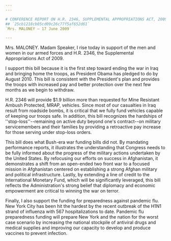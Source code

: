```yaml
---
---

# CONFERENCE REPORT ON H.R. 2346, SUPPLEMENTAL APPROPRIATIONS ACT, 2009
## `25cb1218cb05cd09c26c77f5af652d61`
`Mrs. MALONEY — 17 June 2009`

---
```



Mrs. MALONEY. Madam Speaker, I rise today in support of the men and 
women in our armed forces and H.R. 2346, the Supplemental 
Appropriations Act of 2009.

I support this bill because it is the first step toward ending the 
war in Iraq and bringing home the troops, as President Obama has 
pledged to do by August 2010. This bill is consistent with the 
President's plan and provides the troops with increased pay and better 
protection over the next few months as we begin to withdraw.

H.R. 2346 will provide $1.9 billion more than requested for Mine 
Resistant Ambush Protected, MRAP, vehicles. Since most of our 
casualties in Iraq result from roadside bombs, it is critical that we 
fully fund vehicles capable of keeping our troops safe. In addition, 
this bill recognizes the hardships of ''stop-loss''--remaining on 
active duty beyond one's contract--on military servicemembers and their 
families by providing a retroactive pay increase for those serving 
under stop-loss orders.

This bill does what Bush-era war funding bills did not. By mandating 
performance reports, it illustrates the understanding that Congress 
needs to be fully informed about the progress of the military actions 
undertaken by the United States. By refocusing our efforts on success 
in Afghanistan, it demonstrates a shift from an open-ended two front 
war to a focused mission in Afghanistan centered on establishing a 
strong Afghan military and political infrastructure. Lastly, by 
extending a line of credit to the International Monetary Fund, which 
will be significantly leveraged, this bill reflects the 
Administration's strong belief that diplomacy and economic empowerment 
are critical to winning the war on terror.

Finally, I also support the funding for preparedness against pandemic 
flu. New York City has been hit the hardest by the recent outbreak of 
the H1N1 strand of influenza with 567 hospitalizations to date. 
Pandemic flu preparedness funding will prepare New York and the nation 
for the worst case scenario by increasing the national stockpile of 
antiviral drugs and medical supplies and improving our capacity to 
develop and produce vaccines to prevent infection.
